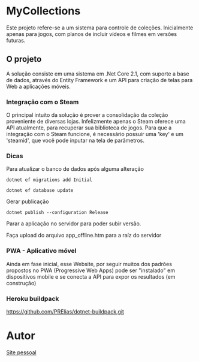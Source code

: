 # MyCollections

Este projeto refere-se a um sistema para controle de coleções. Inicialmente apenas para jogos, com planos de incluir vídeos e filmes em versões futuras.

## O projeto

A solução consiste em uma sistema em .Net Core 2.1, com suporte a base de dados, através do Entity Framework e um API para criação de telas para Web a aplicações móveis.

### Integração com o Steam

O principal intuito da solução é prover a consolidação da coleção proveniente de diversas lojas. Infelizmente apenas o Steam oferece uma API atualmente, para recuperar sua biblioteca de jogos. Para que a integração com o Steam funcione, é necessário possuir uma 'key' e um 'steamid', que você pode inputar na tela de parâmetros.

### Dicas

Para atualizar o banco de dados após alguma alteração

<code>dotnet ef migrations add Initial</code>

<code>dotnet ef database update</code>

Gerar publicação

<code>dotnet publish --configuration Release</code>

Parar a aplicação no servidor para poder subir versão.

Faça upload do arquivo app_offline.htm para a raíz do servidor

### PWA - Aplicativo móvel

Ainda em fase inicial, esse Website, por seguir muitos dos padrões propostos no PWA (Progressive Web Apps) pode ser "instalado" em dispositivos mobile e se conecta a API para expor os resultados (em construção)

### Heroku buildpack
https://github.com/PRElias/dotnet-buildpack.git


# Autor

[Site pessoal](http://paulorobertoelias.com.br)
